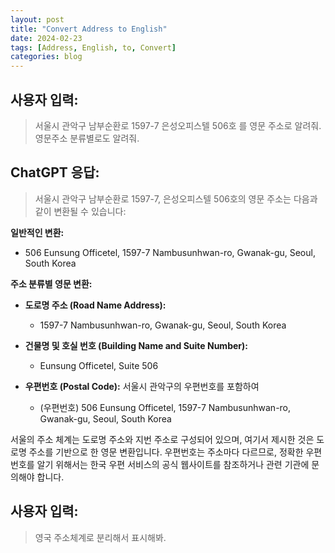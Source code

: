 ```yaml
---
layout: post
title: "Convert Address to English"
date: 2024-02-23
tags: [Address, English, to, Convert]
categories: blog
---
```


## 사용자 입력:
> 서울시 관악구 남부순환로 1597-7  은성오피스텔 506호      를 영문 주소로 알려줘. 영문주소 분류별로도 알려줘.

## ChatGPT 응답:
> 서울시 관악구 남부순환로 1597-7, 은성오피스텔 506호의 영문 주소는 다음과 같이 변환될 수 있습니다:

**일반적인 변환:**
- 506 Eunsung Officetel, 1597-7 Nambusunhwan-ro, Gwanak-gu, Seoul, South Korea

**주소 분류별 영문 변환:**
- **도로명 주소 (Road Name Address):**
  - 1597-7 Nambusunhwan-ro, Gwanak-gu, Seoul, South Korea

- **건물명 및 호실 번호 (Building Name and Suite Number):**
  - Eunsung Officetel, Suite 506

- **우편번호 (Postal Code):** 서울시 관악구의 우편번호를 포함하여
  - (우편번호) 506 Eunsung Officetel, 1597-7 Nambusunhwan-ro, Gwanak-gu, Seoul, South Korea

서울의 주소 체계는 도로명 주소와 지번 주소로 구성되어 있으며, 여기서 제시한 것은 도로명 주소를 기반으로 한 영문 변환입니다. 우편번호는 주소마다 다르므로, 정확한 우편번호를 알기 위해서는 한국 우편 서비스의 공식 웹사이트를 참조하거나 관련 기관에 문의해야 합니다.

## 사용자 입력:
> 영국 주소체계로 분리해서 표시해봐.

